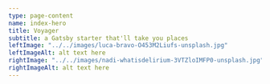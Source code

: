 ```yaml
---
type: page-content
name: index-hero
title: Voyager
subtitle: a Gatsby starter that'll take you places
leftImage: "../../images/luca-bravo-O453M2Liufs-unsplash.jpg"
leftImageAlt: alt text here
rightImage: "../../images/nadi-whatisdelirium-3VTZloIMFP0-unsplash.jpg"
rightImageAlt: alt text here
---
```

